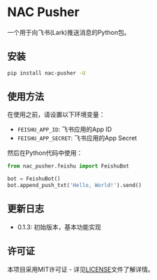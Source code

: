 # NAC Pusher

一个用于向飞书(Lark)推送消息的Python包。

## 安装

```bash
pip install nac-pusher -U
```

## 使用方法

在使用之前，请设置以下环境变量：

- `FEISHU_APP_ID`: 飞书应用的App ID
- `FEISHU_APP_SECRET`: 飞书应用的App Secret

然后在Python代码中使用：
```python
from nac_pusher.feishu import FeishuBot

bot = FeishuBot()
bot.append_push_txt('Hello, World!').send()
```
## 更新日志

- 0.1.3: 初始版本，基本功能实现

## 许可证

本项目采用MIT许可证 - 详见[LICENSE](LICENSE)文件了解详情。